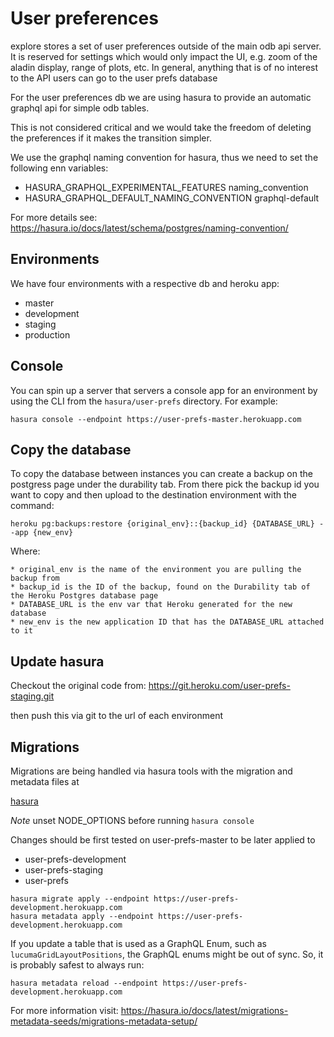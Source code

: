 # User preferences

explore stores a set of user preferences outside of the main odb api server. It is reserved
for settings which would only impact the UI, e.g. zoom of the aladin display, range of plots, etc.
In general, anything that is of no interest to the API users can go to the user prefs database

For the user preferences db we are using hasura to provide an automatic graphql api for simple
odb tables.

This is not considered critical and we would take the freedom of deleting the preferences if it
makes the transition simpler.

We use the graphql naming convention for hasura, thus we need to set the following enn variables:

- HASURA_GRAPHQL_EXPERIMENTAL_FEATURES naming_convention
- HASURA_GRAPHQL_DEFAULT_NAMING_CONVENTION graphql-default

For more details see:
https://hasura.io/docs/latest/schema/postgres/naming-convention/

## Environments

We have four environments with a respective db and heroku app:

- master
- development
- staging
- production

## Console

You can spin up a server that servers a console app for an environment by using the CLI from the `hasura/user-prefs` directory. For example:

```
hasura console --endpoint https://user-prefs-master.herokuapp.com
```

## Copy the database

To copy the database between instances you can create a backup on the postgress page under the
durability tab. From there pick the backup id you want to copy and then upload to the destination
environment with the command:

```
heroku pg:backups:restore {original_env}::{backup_id} {DATABASE_URL} --app {new_env}
```

Where:

    * original_env is the name of the environment you are pulling the backup from
    * backup_id is the ID of the backup, found on the Durability tab of the Heroku Postgres database page
    * DATABASE_URL is the env var that Heroku generated for the new database
    * new_env is the new application ID that has the DATABASE_URL attached to it

## Update hasura

Checkout the original code from:
https://git.heroku.com/user-prefs-staging.git

then push this via git to the url of each environment

## Migrations

Migrations are being handled via hasura tools with the migration and metadata files at

[hasura](hasura/user-prefs)

_Note_ unset NODE_OPTIONS before running `hasura console`

Changes should be first tested on user-prefs-master to be later applied to

- user-prefs-development
- user-prefs-staging
- user-prefs

```
hasura migrate apply --endpoint https://user-prefs-development.herokuapp.com
hasura metadata apply --endpoint https://user-prefs-development.herokuapp.com
```

If you update a table that is used as a GraphQL Enum, such as `lucumaGridLayoutPositions`,
the GraphQL enums might be out of sync. So, it is probably safest to always run:

```
hasura metadata reload --endpoint https://user-prefs-development.herokuapp.com
```

For more information visit:
https://hasura.io/docs/latest/migrations-metadata-seeds/migrations-metadata-setup/
